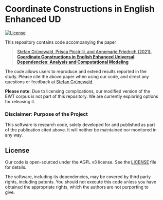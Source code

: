 # Coordinate Constructions in English Enhanced UD

[![License](https://img.shields.io/badge/license-AGPL%20v3-orange)](LICENSE)

This repository contains code accompanying the paper

> [Stefan Grünewald, Prisca Piccirilli, and Annemarie Friedrich (2021): **Coordinate Constructions in English Enhanced Universal Dependencies:
Analysis and Computational Modeling**](https://www.aclweb.org/anthology/2021.eacl-main.67.pdf)

The code allows users to reproduce and extend results reported in the study.
Please cite the above paper when using our code, and direct any questions or 
feedback at [Stefan Grünewald](mailto:stefan.gruenewald@de.bosch.com).

**Please note:** Due to licensing complications, our modified version of the EWT corpus is not part of this repository.
We are currently exploring options for releasing it. 

### Disclaimer: Purpose of the Project

This software is research code, solely developed for and published as
part of the publication cited above. It will neither be maintained nor monitored in any way.

## License
Our code is open-sourced under the AGPL v3 license. See the [LICENSE](LICENSE) file for details.

The software, including its dependencies, may be covered by third party rights, including patents.
You should not execute this code unless you have obtained the appropriate rights, which the authors
are not purporting to give.

